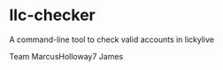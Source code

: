 # llc-checker

A command-line tool to check valid accounts in lickylive


Team 
MarcusHolloway7
James
